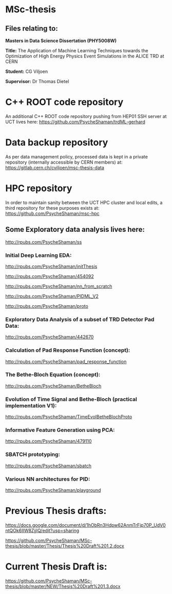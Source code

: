 # MSc-thesis

## Files relating to:

**Masters in Data Science Dissertation (PHY5008W)**

**Title:** The Application of Machine Learning Techniques towards the Optimization of High Energy Physics Event Simulations in the ALICE TRD at CERN

**Student:** CG Viljoen

**Supervisor:** Dr Thomas Dietel

# C++ ROOT code repository

An additional C++ ROOT code repository pushing from HEP01 SSH server at UCT lives here: https://github.com/PsycheShaman/trdML-gerhard

# Data backup repository

As per data management policy, processed data is kept in a private repository (internally accessible by CERN members) at: https://gitlab.cern.ch/cviljoen/msc-thesis-data

# HPC repository

In order to maintain sanity between the UCT HPC cluster and local edits, a third repository for these purposes exists at: https://github.com/PsycheShaman/msc-hpc

## Some Exploratory data analysis lives here:

http://rpubs.com/PsycheShaman/ss

### Initial Deep Learning EDA:

http://rpubs.com/PsycheShaman/initThesis

http://rpubs.com/PsycheShaman/454092

http://rpubs.com/PsycheShaman/nn_from_scratch

http://rpubs.com/PsycheShaman/PIDML_V2

http://rpubs.com/PsycheShaman/proto

### Exploratory Data Analysis of a subset of TRD Detector Pad Data:

http://rpubs.com/PsycheShaman/442670

### Calculation of Pad Response Function (concept):

http://rpubs.com/PsycheShaman/pad_response_function

### The Bethe-Bloch Equation (concept):

http://rpubs.com/PsycheShaman/BetheBloch

### Evolution of Time Signal and Bethe-Bloch (practical implementation V1):

http://rpubs.com/PsycheShaman/TimeEvolBetheBlochProto

### Informative Feature Generation using PCA:

http://rpubs.com/PsycheShaman/479110

### SBATCH prototyping:

http://rpubs.com/PsycheShaman/sbatch

### Various NN architectures for PID:

http://rpubs.com/PsycheShaman/playground

# Previous Thesis drafts:
https://docs.google.com/document/d/1hObRn3Hdpw62AnmTrFjp70P_UdV0ntQOk6IIW8ZjjIQ/edit?usp=sharing

https://github.com/PsycheShaman/MSc-thesis/blob/master/Thesis/Thesis%20Draft%201.2.docx

# Current Thesis Draft is:

https://github.com/PsycheShaman/MSc-thesis/blob/master/NEW/Thesis%20Draft%201.3.docx
